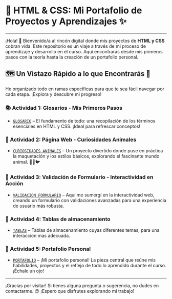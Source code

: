 # 🚀 HTML & CSS: Mi Portafolio de Proyectos y Aprendizajes ✨

---

¡Hola! 👋 Bienvenido/a al rincón digital donde mis proyectos de **HTML y CSS** cobran vida. Este repositorio es un viaje a través de mi proceso de aprendizaje y desarrollo en el curso. Aquí encontrarás desde mis primeros pasos con la teoría hasta la creación de un portafolio personal.

## 🗺️ Un Vistazo Rápido a lo que Encontrarás 🧭

He organizado todo en ramas específicas para que te sea fácil navegar por cada etapa. ¡Explora y descubre mi progreso!

### **📚 Actividad 1: Glosarios - Mis Primeros Pasos**
* [`GLOSARIO`](https://github.com/JoelML1/sena_actividades_HTML_Y_CSS/tree/Glosario) – El fundamento de todo: una recopilación de los términos esenciales en HTML y CSS. ¡Ideal para refrescar conceptos!

### **🐾 Actividad 2: Página Web - Curiosidades Animales**
* [`CURIOSIDADES ANIMALES`](https://github.com/JoelML1/sena_actividades_HTML_Y_CSS/tree/Curiosidades-P) – Un proyecto divertido donde puse en práctica la maquetación y los estilos básicos, explorando el fascinante mundo animal. 🐶🐱🐦

### **📝 Actividad 3: Validación de Formulario - Interactividad en Acción**
* [`VALIDACION FORMULARIO`](https://github.com/JoelML1/sena_actividades_HTML_Y_CSS/tree/Formulario) – Aquí me sumergí en la interactividad web, creando un formulario con validaciones avanzadas para una experiencia de usuario más robusta.

### **📝 Actividad 4: Tablas de almacenamiento**  
* [`TABLAS`](https://github.com/JoelML1/sena_actividades_HTML_Y_CSS/tree/Tablas) – Tablas de almacenamiento cuyas diferentes temas, para una interaccion mas adecuada. 
  
### **💼 Actividad 5: Portafolio Personal**
* [`PORTAFOLIO`](https://github.com/JoelML1/sena_actividades_HTML_Y_CSS/tree/PORTAFOLIO) – ¡Mi portafolio personal! La pieza central que reúne mis habilidades, proyectos y el reflejo de todo lo aprendido durante el curso. ¡Échale un ojo!

---

¡Gracias por visitar! Si tienes alguna pregunta o sugerencia, no dudes en contactarme. 😉 ¡Espero que disfrutes explorando mi trabajo!
